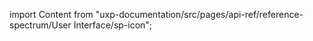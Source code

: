 
import Content from "uxp-documentation/src/pages/api-ref/reference-spectrum/User Interface/sp-icon";

<Content query="product=photoshop"/>

